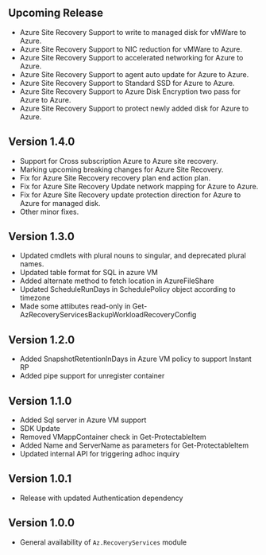 <!--
    Please leave this section at the top of the change log.

    Changes for the upcoming release should go under the section titled "Upcoming Release", and should adhere to the following format:

    ## Upcoming Release
    * Overview of change #1
        - Additional information about change #1
    * Overview of change #2
        - Additional information about change #2
        - Additional information about change #2
    * Overview of change #3
    * Overview of change #4
        - Additional information about change #4

    ## YYYY.MM.DD - Version X.Y.Z (Previous Release)
    * Overview of change #1
        - Additional information about change #1
-->
## Upcoming Release

* Azure Site Recovery Support to write to managed disk for vMWare to Azure.
* Azure Site Recovery Support to NIC reduction for vMWare to Azure.
* Azure Site Recovery Support to accelerated networking for Azure to Azure.
* Azure Site Recovery Support to agent auto update for Azure to Azure.
* Azure Site Recovery Support to Standard SSD for Azure to Azure.
* Azure Site Recovery Support to Azure Disk Encryption two pass for Azure to Azure.
* Azure Site Recovery Support to protect newly added disk for Azure to Azure.

## Version 1.4.0
* Support for Cross subscription Azure to Azure site recovery.
* Marking upcoming breaking changes for Azure Site Recovery.
* Fix for Azure Site Recovery recovery plan end action plan.
* Fix for Azure Site Recovery Update network mapping for Azure to Azure.
* Fix for Azure Site Recovery update protection direction for Azure to Azure for managed disk.
* Other minor fixes.

## Version 1.3.0
* Updated cmdlets with plural nouns to singular, and deprecated plural names.
* Updated table format for SQL in azure VM
* Added alternate method to fetch location in AzureFileShare
* Updated ScheduleRunDays in SchedulePolicy object according to timezone
* Made some attibutes read-only in Get-AzRecoveryServicesBackupWorkloadRecoveryConfig 

## Version 1.2.0
* Added SnapshotRetentionInDays in Azure VM policy to support Instant RP
* Added pipe support for unregister container
 
## Version 1.1.0
* Added Sql server in Azure VM support
* SDK Update
* Removed VMappContainer check in Get-ProtectableItem
* Added Name and ServerName as parameters for Get-ProtectableItem
* Updated internal API for triggering adhoc inquiry

## Version 1.0.1
* Release with updated Authentication dependency

## Version 1.0.0
* General availability of `Az.RecoveryServices` module
